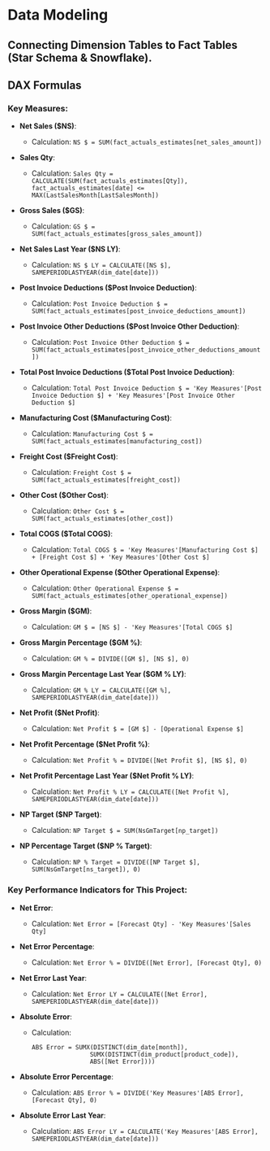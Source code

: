 # Data Modeling

## Connecting Dimension Tables to Fact Tables (Star Schema & Snowflake).

## DAX Formulas

### Key Measures:

- **Net Sales ($NS)**:
  - Calculation: `NS $ = SUM(fact_actuals_estimates[net_sales_amount])`
  
- **Sales Qty**:
  - Calculation: `Sales Qty = CALCULATE(SUM(fact_actuals_estimates[Qty]), fact_actuals_estimates[date] <= MAX(LastSalesMonth[LastSalesMonth])`
  
- **Gross Sales ($GS)**:
  - Calculation: `GS $ = SUM(fact_actuals_estimates[gross_sales_amount])`
  
- **Net Sales Last Year ($NS LY)**:
  - Calculation: `NS $ LY = CALCULATE([NS $], SAMEPERIODLASTYEAR(dim_date[date]))`
  
- **Post Invoice Deductions ($Post Invoice Deduction)**:
  - Calculation: `Post Invoice Deduction $ = SUM(fact_actuals_estimates[post_invoice_deductions_amount])`
  
- **Post Invoice Other Deductions ($Post Invoice Other Deduction)**:
  - Calculation: `Post Invoice Other Deduction $ = SUM(fact_actuals_estimates[post_invoice_other_deductions_amount])`
  
- **Total Post Invoice Deductions ($Total Post Invoice Deduction)**:
  - Calculation: `Total Post Invoice Deduction $ = 'Key Measures'[Post Invoice Deduction $] + 'Key Measures'[Post Invoice Other Deduction $]`
  
- **Manufacturing Cost ($Manufacturing Cost)**:
  - Calculation: `Manufacturing Cost $ = SUM(fact_actuals_estimates[manufacturing_cost])`
  
- **Freight Cost ($Freight Cost)**:
  - Calculation: `Freight Cost $ = SUM(fact_actuals_estimates[freight_cost])`
  
- **Other Cost ($Other Cost)**:
  - Calculation: `Other Cost $ = SUM(fact_actuals_estimates[other_cost])`
  
- **Total COGS ($Total COGS)**:
  - Calculation: `Total COGS $ = 'Key Measures'[Manufacturing Cost $] + [Freight Cost $] + 'Key Measures'[Other Cost $]`
  
- **Other Operational Expense ($Other Operational Expense)**:
  - Calculation: `Other Operational Expense $ = SUM(fact_actuals_estimates[other_operational_expense])`
  
- **Gross Margin ($GM)**:
  - Calculation: `GM $ = [NS $] - 'Key Measures'[Total COGS $]`
  
- **Gross Margin Percentage ($GM %)**:
  - Calculation: `GM % = DIVIDE([GM $], [NS $], 0)`
  
- **Gross Margin Percentage Last Year ($GM % LY)**:
  - Calculation: `GM % LY = CALCULATE([GM %], SAMEPERIODLASTYEAR(dim_date[date]))`
  
- **Net Profit ($Net Profit)**:
  - Calculation: `Net Profit $ = [GM $] - [Operational Expense $]`
  
- **Net Profit Percentage ($Net Profit %)**:
  - Calculation: `Net Profit % = DIVIDE([Net Profit $], [NS $], 0)`
  
- **Net Profit Percentage Last Year ($Net Profit % LY)**:
  - Calculation: `Net Profit % LY = CALCULATE([Net Profit %], SAMEPERIODLASTYEAR(dim_date[date]))`
  
- **NP Target ($NP Target)**:
  - Calculation: `NP Target $ = SUM(NsGmTarget[np_target])`
  
- **NP Percentage Target ($NP % Target)**:
  - Calculation: `NP % Target = DIVIDE([NP Target $], SUM(NsGmTarget[ns_target]), 0)`

### Key Performance Indicators for This Project:

- **Net Error**:
  - Calculation: `Net Error = [Forecast Qty] - 'Key Measures'[Sales Qty]`
  
- **Net Error Percentage**:
  - Calculation: `Net Error % = DIVIDE([Net Error], [Forecast Qty], 0)`
  
- **Net Error Last Year**:
  - Calculation: `Net Error LY = CALCULATE([Net Error], SAMEPERIODLASTYEAR(dim_date[date]))`
  
- **Absolute Error**:
  - Calculation: 
    ```DAX
    ABS Error = SUMX(DISTINCT(dim_date[month]),
                    SUMX(DISTINCT(dim_product[product_code]),  
                    ABS([Net Error])))
    ```
  
- **Absolute Error Percentage**:
  - Calculation: `ABS Error % = DIVIDE('Key Measures'[ABS Error], [Forecast Qty], 0)`
  
- **Absolute Error Last Year**:
  - Calculation: `ABS Error LY = CALCULATE('Key Measures'[ABS Error], SAMEPERIODLASTYEAR(dim_date[date]))`
